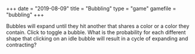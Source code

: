 +++
date = "2019-08-09"
title = "Bubbling"
type = "game"
gamefile = "bubbling"
+++

Bubbles will expand until they hit another that shares a color or a color they contain. Click to toggle a bubble. What is the probability for each different shape that clicking on an idle bubble will result in a cycle of expanding and contracting?